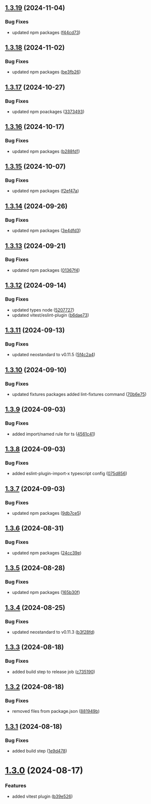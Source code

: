 ## [1.3.19](https://github.com/kouts/eslint-config/compare/v1.3.18...v1.3.19) (2024-11-04)


### Bug Fixes

* updated npm packages ([f44cd73](https://github.com/kouts/eslint-config/commit/f44cd7313c80207e1100ffc8a6b1a24f4e84f0ea))

## [1.3.18](https://github.com/kouts/eslint-config/compare/v1.3.17...v1.3.18) (2024-11-02)


### Bug Fixes

* updated npm packages ([be3fb26](https://github.com/kouts/eslint-config/commit/be3fb26e95674875102888e129aa5db1a6579f29))

## [1.3.17](https://github.com/kouts/eslint-config/compare/v1.3.16...v1.3.17) (2024-10-27)


### Bug Fixes

* updated npm poackages ([3373493](https://github.com/kouts/eslint-config/commit/33734936dc4d73ca0eaa96620331fb3acbb0e141))

## [1.3.16](https://github.com/kouts/eslint-config/compare/v1.3.15...v1.3.16) (2024-10-17)


### Bug Fixes

* updated npm packages ([b288fd1](https://github.com/kouts/eslint-config/commit/b288fd1a4f5d1f8701422490b650a93e296961c6))

## [1.3.15](https://github.com/kouts/eslint-config/compare/v1.3.14...v1.3.15) (2024-10-07)


### Bug Fixes

* updated npm packages ([f2ef47a](https://github.com/kouts/eslint-config/commit/f2ef47ac5d27281bdf3480178b30d0c9f48901a0))

## [1.3.14](https://github.com/kouts/eslint-config/compare/v1.3.13...v1.3.14) (2024-09-26)


### Bug Fixes

* updated npm packages ([3e4dfd3](https://github.com/kouts/eslint-config/commit/3e4dfd3ed80fad4eb594388a2c321a32c1e2c835))

## [1.3.13](https://github.com/kouts/eslint-config/compare/v1.3.12...v1.3.13) (2024-09-21)


### Bug Fixes

* updated npm packages ([01367f4](https://github.com/kouts/eslint-config/commit/01367f415afb0e84a72259626577cb873fc911a4))

## [1.3.12](https://github.com/kouts/eslint-config/compare/v1.3.11...v1.3.12) (2024-09-14)


### Bug Fixes

* updated types node ([5207727](https://github.com/kouts/eslint-config/commit/5207727e95d98dd156a1a430c9e146f96f55a8ee))
* updated vitest/eslint-plugin ([b6dae73](https://github.com/kouts/eslint-config/commit/b6dae73322fd136e3556566747e34e14ac6eef67))

## [1.3.11](https://github.com/kouts/eslint-config/compare/v1.3.10...v1.3.11) (2024-09-13)


### Bug Fixes

* updated neostandard to v0.11.5 ([5f4c2a4](https://github.com/kouts/eslint-config/commit/5f4c2a443e5a1d888caa5df392f8a97433ec6de3))

## [1.3.10](https://github.com/kouts/eslint-config/compare/v1.3.9...v1.3.10) (2024-09-10)


### Bug Fixes

* updated fixtures packages added lint-fixtures command ([70b6e75](https://github.com/kouts/eslint-config/commit/70b6e756e1a81d752524b71d30d9e6085b883b24))

## [1.3.9](https://github.com/kouts/eslint-config/compare/v1.3.8...v1.3.9) (2024-09-03)


### Bug Fixes

* added import/named rule for ts ([4561c41](https://github.com/kouts/eslint-config/commit/4561c418b1fb0772a06637a7df0f29c94b72b967))

## [1.3.8](https://github.com/kouts/eslint-config/compare/v1.3.7...v1.3.8) (2024-09-03)


### Bug Fixes

* added eslint-plugin-import-x typescript config ([075d856](https://github.com/kouts/eslint-config/commit/075d856b988f7c6808426684541667368e1280da))

## [1.3.7](https://github.com/kouts/eslint-config/compare/v1.3.6...v1.3.7) (2024-09-03)


### Bug Fixes

* updated npm packages ([9db7ce5](https://github.com/kouts/eslint-config/commit/9db7ce5c3d5b0a2a1bad9ba3d2c4471502d78831))

## [1.3.6](https://github.com/kouts/eslint-config/compare/v1.3.5...v1.3.6) (2024-08-31)


### Bug Fixes

* updated npm packages ([24cc39e](https://github.com/kouts/eslint-config/commit/24cc39e5c06730bb0890537c00eb22bcddab4bde))

## [1.3.5](https://github.com/kouts/eslint-config/compare/v1.3.4...v1.3.5) (2024-08-28)


### Bug Fixes

* updated npm packages ([165b30f](https://github.com/kouts/eslint-config/commit/165b30fbe9aa01fa6b149120f46ef21316b1f899))

## [1.3.4](https://github.com/kouts/eslint-config/compare/v1.3.3...v1.3.4) (2024-08-25)


### Bug Fixes

* updated neostandard to v0.11.3 ([b3f28fd](https://github.com/kouts/eslint-config/commit/b3f28fdbec683eba725ef55d86f2fba245dba174))

## [1.3.3](https://github.com/kouts/eslint-config/compare/v1.3.2...v1.3.3) (2024-08-18)


### Bug Fixes

* added build step to release job ([c735190](https://github.com/kouts/eslint-config/commit/c7351904b64b9857d2dd974adb637dc7e72cf691))

## [1.3.2](https://github.com/kouts/eslint-config/compare/v1.3.1...v1.3.2) (2024-08-18)


### Bug Fixes

* removed files from package.json ([881949b](https://github.com/kouts/eslint-config/commit/881949b7c353fc9ed0ed09106f91b450c28b78d1))

## [1.3.1](https://github.com/kouts/eslint-config/compare/v1.3.0...v1.3.1) (2024-08-18)


### Bug Fixes

* added build step ([1e9d478](https://github.com/kouts/eslint-config/commit/1e9d4786e58aa4265d21440628a4200abfed2883))

# [1.3.0](https://github.com/kouts/eslint-config/compare/v1.2.0...v1.3.0) (2024-08-17)


### Features

* added vitest plugin ([b39e526](https://github.com/kouts/eslint-config/commit/b39e526a10b5e80d60b02e7f31293eb3d05f7bfa))
